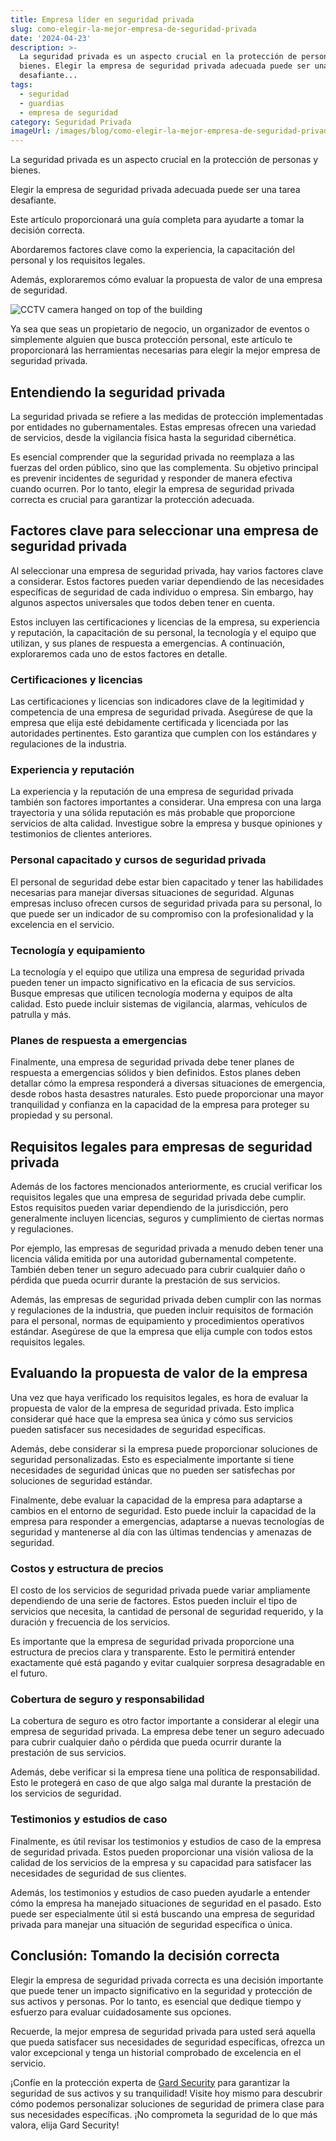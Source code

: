 ```yaml
---
title: Empresa líder en seguridad privada
slug: como-elegir-la-mejor-empresa-de-seguridad-privada
date: '2024-04-23'
description: >-
  La seguridad privada es un aspecto crucial en la protección de personas y
  bienes. Elegir la empresa de seguridad privada adecuada puede ser una tarea
  desafiante...
tags:
  - seguridad
  - guardias
  - empresa de seguridad
category: Seguridad Privada
imageUrl: /images/blog/como-elegir-la-mejor-empresa-de-seguridad-privada.jpg
---
```


<p>La seguridad privada es un aspecto crucial en la protección de personas y bienes.</p>
<p>Elegir la empresa de seguridad privada adecuada puede ser una tarea desafiante.</p>
<p>Este artículo proporcionará una guía completa para ayudarte a tomar la decisión correcta.</p>
<p>Abordaremos factores clave como la experiencia, la capacitación del personal y los requisitos legales.</p>
<p>Además, exploraremos cómo evaluar la propuesta de valor de una empresa de seguridad.</p>
<p><img decoding="async" src="https://images.unsplash.com/photo-1519871544760-ff4e659017b9?crop=entropy&amp;cs=tinysrgb&amp;fit=max&amp;fm=jpg&amp;ixid=M3wzMjkxMTF8MHwxfHNlYXJjaHwyMXx8c2VndXJpZGFkfGVufDB8fHx8MTcxMzkyMzIxNXww&amp;ixlib=rb-4.0.3&amp;q=80&amp;w=1080" alt="CCTV camera hanged on top of the building"></p>
<p>Ya sea que seas un propietario de negocio, un organizador de eventos o simplemente alguien que busca protección personal, este artículo te proporcionará las herramientas necesarias para elegir la mejor empresa de seguridad privada.</p>
<h2>Entendiendo la seguridad privada</h2>
<p>La seguridad privada se refiere a las medidas de protección implementadas por entidades no gubernamentales. Estas empresas ofrecen una variedad de servicios, desde la vigilancia física hasta la seguridad cibernética.</p>
<p>Es esencial comprender que la seguridad privada no reemplaza a las fuerzas del orden público, sino que las complementa. Su objetivo principal es prevenir incidentes de seguridad y responder de manera efectiva cuando ocurren. Por lo tanto, elegir la empresa de seguridad privada correcta es crucial para garantizar la protección adecuada.</p>
<h2>Factores clave para seleccionar una empresa de seguridad privada</h2>
<p>Al seleccionar una empresa de seguridad privada, hay varios factores clave a considerar. Estos factores pueden variar dependiendo de las necesidades específicas de seguridad de cada individuo o empresa. Sin embargo, hay algunos aspectos universales que todos deben tener en cuenta.</p>
<p>Estos incluyen las certificaciones y licencias de la empresa, su experiencia y reputación, la capacitación de su personal, la tecnología y el equipo que utilizan, y sus planes de respuesta a emergencias. A continuación, exploraremos cada uno de estos factores en detalle.</p>
<h3>Certificaciones y licencias</h3>
<p>Las certificaciones y licencias son indicadores clave de la legitimidad y competencia de una empresa de seguridad privada. Asegúrese de que la empresa que elija esté debidamente certificada y licenciada por las autoridades pertinentes. Esto garantiza que cumplen con los estándares y regulaciones de la industria.</p>
<h3>Experiencia y reputación</h3>
<p>La experiencia y la reputación de una empresa de seguridad privada también son factores importantes a considerar. Una empresa con una larga trayectoria y una sólida reputación es más probable que proporcione servicios de alta calidad. Investigue sobre la empresa y busque opiniones y testimonios de clientes anteriores.</p>
<h3>Personal capacitado y cursos de seguridad privada</h3>
<p>El personal de seguridad debe estar bien capacitado y tener las habilidades necesarias para manejar diversas situaciones de seguridad. Algunas empresas incluso ofrecen cursos de seguridad privada para su personal, lo que puede ser un indicador de su compromiso con la profesionalidad y la excelencia en el servicio.</p>
<h3>Tecnología y equipamiento</h3>
<p>La tecnología y el equipo que utiliza una empresa de seguridad privada pueden tener un impacto significativo en la eficacia de sus servicios. Busque empresas que utilicen tecnología moderna y equipos de alta calidad. Esto puede incluir sistemas de vigilancia, alarmas, vehículos de patrulla y más.</p>
<h3>Planes de respuesta a emergencias</h3>
<p>Finalmente, una empresa de seguridad privada debe tener planes de respuesta a emergencias sólidos y bien definidos. Estos planes deben detallar cómo la empresa responderá a diversas situaciones de emergencia, desde robos hasta desastres naturales. Esto puede proporcionar una mayor tranquilidad y confianza en la capacidad de la empresa para proteger su propiedad y su personal.</p>
<h2>Requisitos legales para empresas de seguridad privada</h2>
<p>Además de los factores mencionados anteriormente, es crucial verificar los requisitos legales que una empresa de seguridad privada debe cumplir. Estos requisitos pueden variar dependiendo de la jurisdicción, pero generalmente incluyen licencias, seguros y cumplimiento de ciertas normas y regulaciones.</p>
<p>Por ejemplo, las empresas de seguridad privada a menudo deben tener una licencia válida emitida por una autoridad gubernamental competente. También deben tener un seguro adecuado para cubrir cualquier daño o pérdida que pueda ocurrir durante la prestación de sus servicios.</p>
<p>Además, las empresas de seguridad privada deben cumplir con las normas y regulaciones de la industria, que pueden incluir requisitos de formación para el personal, normas de equipamiento y procedimientos operativos estándar. Asegúrese de que la empresa que elija cumple con todos estos requisitos legales.</p>
<h2>Evaluando la propuesta de valor de la empresa</h2>
<p>Una vez que haya verificado los requisitos legales, es hora de evaluar la propuesta de valor de la empresa de seguridad privada. Esto implica considerar qué hace que la empresa sea única y cómo sus servicios pueden satisfacer sus necesidades de seguridad específicas.</p>
<p>Además, debe considerar si la empresa puede proporcionar soluciones de seguridad personalizadas. Esto es especialmente importante si tiene necesidades de seguridad únicas que no pueden ser satisfechas por soluciones de seguridad estándar.</p>
<p>Finalmente, debe evaluar la capacidad de la empresa para adaptarse a cambios en el entorno de seguridad. Esto puede incluir la capacidad de la empresa para responder a emergencias, adaptarse a nuevas tecnologías de seguridad y mantenerse al día con las últimas tendencias y amenazas de seguridad.</p>
<h3>Costos y estructura de precios</h3>
<p>El costo de los servicios de seguridad privada puede variar ampliamente dependiendo de una serie de factores. Estos pueden incluir el tipo de servicios que necesita, la cantidad de personal de seguridad requerido, y la duración y frecuencia de los servicios.</p>
<p>Es importante que la empresa de seguridad privada proporcione una estructura de precios clara y transparente. Esto le permitirá entender exactamente qué está pagando y evitar cualquier sorpresa desagradable en el futuro.</p>
<h3>Cobertura de seguro y responsabilidad</h3>
<p>La cobertura de seguro es otro factor importante a considerar al elegir una empresa de seguridad privada. La empresa debe tener un seguro adecuado para cubrir cualquier daño o pérdida que pueda ocurrir durante la prestación de sus servicios.</p>
<p>Además, debe verificar si la empresa tiene una política de responsabilidad. Esto le protegerá en caso de que algo salga mal durante la prestación de los servicios de seguridad.</p>
<h3>Testimonios y estudios de caso</h3>
<p>Finalmente, es útil revisar los testimonios y estudios de caso de la empresa de seguridad privada. Estos pueden proporcionar una visión valiosa de la calidad de los servicios de la empresa y su capacidad para satisfacer las necesidades de seguridad de sus clientes.</p>
<p>Además, los testimonios y estudios de caso pueden ayudarle a entender cómo la empresa ha manejado situaciones de seguridad en el pasado. Esto puede ser especialmente útil si está buscando una empresa de seguridad privada para manejar una situación de seguridad específica o única.</p>
<h2>Conclusión: Tomando la decisión correcta</h2>
<p>Elegir la empresa de seguridad privada correcta es una decisión importante que puede tener un impacto significativo en la seguridad y protección de sus activos y personas. Por lo tanto, es esencial que dedique tiempo y esfuerzo para evaluar cuidadosamente sus opciones.</p>
<p>Recuerde, la mejor empresa de seguridad privada para usted será aquella que pueda satisfacer sus necesidades de seguridad específicas, ofrezca un valor excepcional y tenga un historial comprobado de excelencia en el servicio.</p>
<p>¡Confíe en la protección experta de <a href="https://gard.cl" rel="noopener noreferrer" target="_blank">Gard Security</a> para garantizar la seguridad de sus activos y su tranquilidad! Visite hoy mismo para descubrir cómo podemos personalizar soluciones de seguridad de primera clase para sus necesidades específicas. ¡No comprometa la seguridad de lo que más valora, elija Gard Security!</p>
